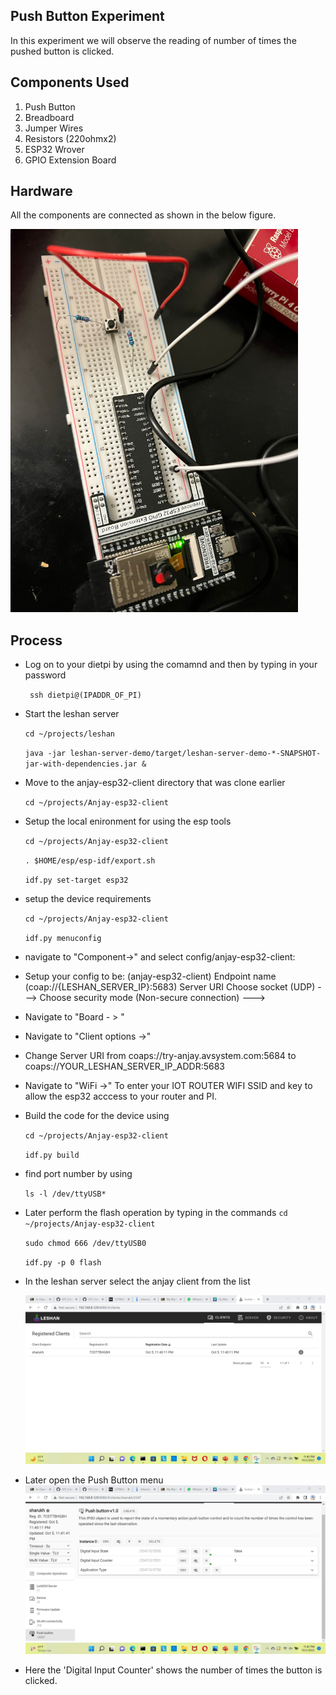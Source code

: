 ## Push Button Experiment
In this experiment we will observe the reading of number of times the pushed button is clicked.

## Components Used
1. Push Button
2. Breadboard
3. Jumper Wires
4. Resistors (220ohmx2)
5. ESP32 Wrover
6. GPIO Extension Board

## Hardware
All the components are connected as shown in the below figure.


 ![image](Image_Directory/pushbuttonsetup.png)

## Process
 - Log on to your dietpi by using the comamnd and then by typing in your password

   ` ssh dietpi@(IPADDR_OF_PI)`
 
 - Start the leshan server
 
   `cd ~/projects/leshan`
 
 
   `java -jar leshan-server-demo/target/leshan-server-demo-*-SNAPSHOT-jar-with-dependencies.jar &`
 
-  Move to the anjay-esp32-client directory that was clone earlier
 
   `cd ~/projects/Anjay-esp32-client`

- Setup the local enironment for using the esp tools

   `cd ~/projects/Anjay-esp32-client`

  `. $HOME/esp/esp-idf/export.sh`

   `idf.py set-target esp32 `

- setup the device requirements

    `cd ~/projects/Anjay-esp32-client`

    `idf.py menuconfig`

- navigate to "Component->" and select config/anjay-esp32-client:
- Setup your config to be: (anjay-esp32-client) Endpoint name (coap://{LESHAN_SERVER_IP}:5683) Server URI Choose socket (UDP) ---> Choose security mode (Non-secure connection) --->

- Navigate to "Board - > "

- Navigate to "Client options ->"

- Change Server URI from coaps://try-anjay.avsystem.com:5684 to coaps://YOUR_LESHAN_SERVER_IP_ADDR:5683

- Navigate to "WiFi ->" To enter your IOT ROUTER WIFI SSID and key to allow the esp32 acccess to your router and PI.

- Build the code for the device using

    `cd ~/projects/Anjay-esp32-client`
 
   `idf.py build`
 

- find port number by using

   `ls -l /dev/ttyUSB*`



- Later perform the flash operation by typing in the commands
   `cd ~/projects/Anjay-esp32-client`

   `sudo chmod 666 /dev/ttyUSB0`

   `idf.py -p 0 flash`

- In the leshan server select the anjay client from the list

  ![image](Image_Directory/leshan_anjay_ss.png)

- Later open the Push Button menu
 ![image](Image_Directory/push_button_ss.png)

- Here the 'Digital Input Counter' shows the number of times the button is clicked.


 
